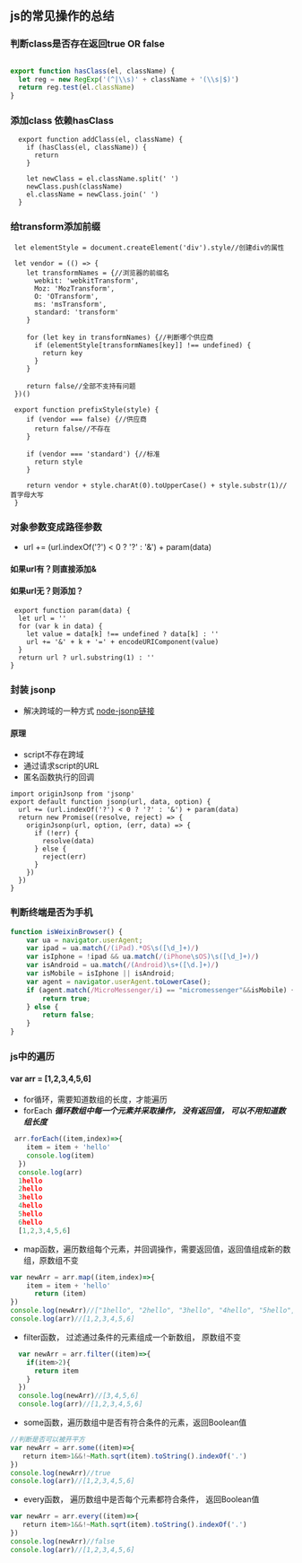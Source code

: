 ## js的常见操作的总结
### 判断class是否存在**返回true OR false**
``` js

export function hasClass(el, className) {
  let reg = new RegExp('(^|\\s)' + className + '(\\s|$)')
  return reg.test(el.className)
}
```
### 添加class **依赖hasClass**
```
  export function addClass(el, className) {
    if (hasClass(el, className)) {
      return
    }

    let newClass = el.className.split(' ')
    newClass.push(className)
    el.className = newClass.join(' ')
  }
```
### 给transform添加前缀
```
 let elementStyle = document.createElement('div').style//创建div的属性

 let vendor = (() => {
    let transformNames = {//浏览器的前缀名
      webkit: 'webkitTransform',
      Moz: 'MozTransform',
      O: 'OTransform',
      ms: 'msTransform',
      standard: 'transform'
    }

    for (let key in transformNames) {//判断哪个供应商
      if (elementStyle[transformNames[key]] !== undefined) {
        return key
      }
    }

    return false//全部不支持有问题
 })()

 export function prefixStyle(style) {
    if (vendor === false) {//供应商
      return false//不存在
    }

    if (vendor === 'standard') {//标准
      return style
    }

    return vendor + style.charAt(0).toUpperCase() + style.substr(1)//首字母大写
 }
```
### 对象参数变成路径参数 
* url += (url.indexOf('?') < 0 ? '?' : '&') + param(data) 
#### **如果url有？则直接添加&**</br>
#### **如果url无？则添加？**
```
 export function param(data) {
  let url = ''
  for (var k in data) {
    let value = data[k] !== undefined ? data[k] : ''
    url += '&' + k + '=' + encodeURIComponent(value)
  }
  return url ? url.substring(1) : ''
}
```
### 封装 jsonp
* 解决跨域的一种方式 [node-jsonp链接](https://www.npmjs.com/package/node-jsonp)
#### 原理  
* script不存在跨域
* 通过请求script的URL
* 匿名函数执行的回调

```
import originJsonp from 'jsonp'
export default function jsonp(url, data, option) {
  url += (url.indexOf('?') < 0 ? '?' : '&') + param(data)
  return new Promise((resolve, reject) => {
    originJsonp(url, option, (err, data) => {
      if (!err) {
        resolve(data)
      } else {
        reject(err)
      }
    })
  })
}
```
### 判断终端是否为手机
``` javascript
function isWeixinBrowser() {
    var ua = navigator.userAgent;
    var ipad = ua.match(/(iPad).*OS\s([\d_]+)/)
    var isIphone = !ipad && ua.match(/(iPhone\sOS)\s([\d_]+)/)
    var isAndroid = ua.match(/(Android)\s+([\d.]+)/)
    var isMobile = isIphone || isAndroid;
    var agent = navigator.userAgent.toLowerCase();
    if (agent.match(/MicroMessenger/i) == "micromessenger"&&isMobile) {
        return true;
    } else {
        return false;
    }
}
```
### js中的遍历
#### var arr = [1,2,3,4,5,6]
* for循环，需要知道数组的长度，才能遍历
* forEach ***循环数组中每一个元素并采取操作， 没有返回值， 可以不用知道数组长度***
``` javascript
 arr.forEach((item,index)=>{
    item = item + 'hello'
    console.log(item)
  })
  console.log(arr)
  1hello
  2hello
  3hello
  4hello
  5hello
  6hello
  [1,2,3,4,5,6]
```
  
*  map函数，遍历数组每个元素，并回调操作，需要返回值，返回值组成新的数组，原数组不变
``` javascript
var newArr = arr.map((item,index)=>{
    item = item + 'hello'
	  return (item)
})
console.log(newArr)//["1hello", "2hello", "3hello", "4hello", "5hello", "6hello"]
console.log(arr)//[1,2,3,4,5,6]
```
* filter函数， 过滤通过条件的元素组成一个新数组， 原数组不变
``` javascript
  var newArr = arr.filter((item)=>{
    if(item>2){
      return item
    }
  })
  console.log(newArr)//[3,4,5,6]
  console.log(arr)//[1,2,3,4,5,6]
```
* some函数，遍历数组中是否有符合条件的元素，返回Boolean值
``` javascript 
//判断是否可以被开平方
var newArr = arr.some((item)=>{
   return item>1&&!~Math.sqrt(item).toString().indexOf('.')
})  
console.log(newArr)//true
console.log(arr)//[1,2,3,4,5,6]
```
* every函数， 遍历数组中是否每个元素都符合条件， 返回Boolean值
``` javascript
var newArr = arr.every((item)=>{
   return item>1&&!~Math.sqrt(item).toString().indexOf('.')
})  
console.log(newArr)//false
console.log(arr)//[1,2,3,4,5,6]
```
